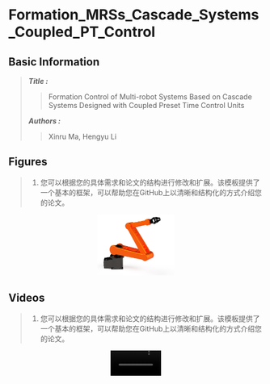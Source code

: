 # Formation_MRSs_Cascade_Systems_Coupled_PT_Control
## Basic Information


>***Title :***
>> Formation Control of Multi-robot Systems Based on Cascade Systems Designed with Coupled Preset Time Control Units
>
>***Authors :***
>> Xinru Ma, Hengyu Li

## Figures
> 1. 您可以根据您的具体需求和论文的结构进行修改和扩展。该模板提供了一个基本的框架，可以帮助您在GitHub上以清晰和结构化的方式介绍您的论文。
<div align=center><img src="Figures/single.png" width="30%"></div>

## Videos 
> 1. 您可以根据您的具体需求和论文的结构进行修改和扩展。该模板提供了一个基本的框架，可以帮助您在GitHub上以清晰和结构化的方式介绍您的论文。
<div align=center><video src="https://github.com/maxruu/Formation_MRSs_Cascade_Systems_Coupled_PT_Control/assets/99390180/444f5524-a328-4411-bfb7-f26ce0a451aa" width="100" height="50" controls></video></div>
